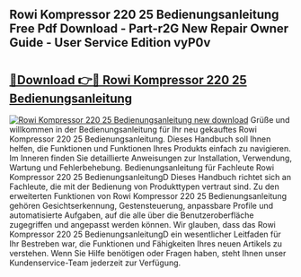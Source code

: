 ## Rowi Kompressor 220 25 Bedienungsanleitung Free Pdf Download - Part-r2G New Repair Owner Guide - User Service Edition vyP0v

# <h2><a href="http://df1sty.blite.top/?on=Rowi+Kompressor+220+25+Bedienungsanleitung">🔗Download 👉🔴 Rowi Kompressor 220 25 Bedienungsanleitung</a></h2>

[![Rowi Kompressor 220 25 Bedienungsanleitung new download](https://i.imgur.com/lujVjoI.png)](http://df1sty.blite.top/?on=Rowi+Kompressor+220+25+Bedienungsanleitung)
Grüße und willkommen in der Bedienungsanleitung für Ihr neu gekauftes Rowi Kompressor 220 25 Bedienungsanleitung. Dieses Handbuch soll Ihnen helfen, die Funktionen und Funktionen Ihres Produkts einfach zu navigieren. Im Inneren finden Sie detaillierte Anweisungen zur Installation, Verwendung, Wartung und Fehlerbehebung. Bedienungsanleitung für Fachleute Rowi Kompressor 220 25 BedienungsanleitungD Dieses Handbuch richtet sich an Fachleute, die mit der Bedienung von Produkttypen vertraut sind. Zu den erweiterten Funktionen von Rowi Kompressor 220 25 Bedienungsanleitung gehören Gesichtserkennung, Gestensteuerung, anpassbare Profile und automatisierte Aufgaben, auf die alle über die Benutzeroberfläche zugegriffen und angepasst werden können. Wir glauben, dass das Rowi Kompressor 220 25 BedienungsanleitungD ein wesentlicher Leitfaden für Ihr Bestreben war, die Funktionen und Fähigkeiten Ihres neuen Artikels zu verstehen. Wenn Sie Hilfe benötigen oder Fragen haben, steht Ihnen unser Kundenservice-Team jederzeit zur Verfügung.
